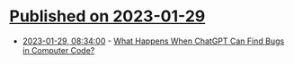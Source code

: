 # [Published on 2023-01-29](index.md)

* [2023-01-29, 08:34:00](https://developers.slashdot.org/story/23/01/29/0136238/what-happens-when-chatgpt-can-find-bugs-in-computer-code?utm_source=rss1.0mainlinkanon&utm_medium=feed) - [What Happens When ChatGPT Can Find Bugs in Computer Code?](https://developers.slashdot.org/story/23/01/29/0136238/what-happens-when-chatgpt-can-find-bugs-in-computer-code?utm_source=rss1.0mainlinkanon&utm_medium=feed)
